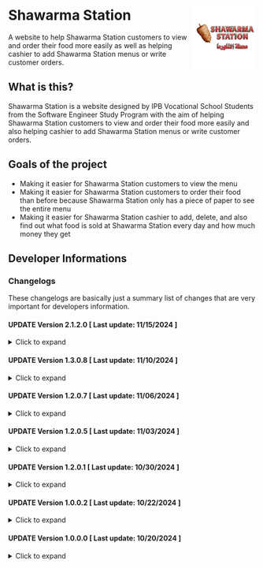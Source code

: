 # Shawarma Station <img align="right" width="128px" src="https://github.com/McArroy/Shawarma-Station/blob/main/customer/resources/imgs/shawarma_station_logo_transparent.png" title="Shawarma Station - Logo" alt="shawarma_station_logo"/>
A website to help Shawarma Station customers to view and order their food more easily as well as helping cashier to add Shawarma Station menus or write customer orders.

## What is this?
Shawarma Station is a website designed by IPB Vocational School Students from the Software Engineer Study Program with the aim of helping Shawarma Station customers to view and order their food more easily and also helping cashier to add Shawarma Station menus or write customer orders.

## Goals of the project
- Making it easier for Shawarma Station customers to view the menu
- Making it easier for Shawarma Station customers to order their food than before because Shawarma Station only has a piece of paper to see the entire menu
- Making it easier for Shawarma Station cashier to add, delete, and also find out what food is sold at Shawarma Station every day and how much money they get

## Developer Informations
### Changelogs
These changelogs are basically just a summary list of changes that are very important for developers information.

#### UPDATE Version 2.1.2.0 [ Last update: 11/15/2024 ]
<details>
<summary>Click to expand</summary>

**[ ADMIN ]**
- Added admin's controller
- Added admin-panel and routes
- Added admin's authentication and admin's database
- Added background-images
- Added databases
- Added databases models
- Added menu-icons
- Added action-icons
- Added Shawarma Station's logo
- Fixed file-localization
- Fixed some routes
- Fixed some default-routes
- Fixed website's name and timezone
- Fixed website's CSS
- Removed unused contents

</details>

#### UPDATE Version 1.3.0.8 [ Last update: 11/10/2024 ]
<details>
<summary>Click to expand</summary>

**[ HOSTING ]**
- Enabled hosting's domain [shawarma-station-admin.rf.gd](https://shawarma-station-admin.rf.gd) and now is fully accessible

**[ CUSTOMER ]**
- Added Shawarma Station's logo
- Added "style-responsive.css" for a standalone responsive-design to make easier to edit
- Added website icon
- Fixed overflow images by cutting them
- Fixed some known bugs
- Fixed some typos
- Fixed non-registered symbols and shown square-symbol when website opened in mobile devices
- Fixed website not updated the styles and the resources-file didn't get from the root folder
- Enabled responsive-design

</details>

#### UPDATE Version 1.2.0.7 [ Last update: 11/06/2024 ]
<details>
<summary>Click to expand</summary>

**[ CUSTOMER ]**
- Added a new style for CSS by using SCSS for a better way to edit and understand the styles
- Fixed symbols and some codes
- Fixed some typos on some codes
- Removed the old "styles.css"

</details>

#### UPDATE Version 1.2.0.5 [ Last update: 11/03/2024 ]
<details>
<summary>Click to expand</summary>

**[ ADMIN ]**
- Added Laravel's framework
> This also added Laravel's Jetstream, Livewire, etc.

**[ CUSTOMER ]**
- Fixed menus' default query to "foods" to minimize confusion between foods' and drinks' query

</details>

#### UPDATE Version 1.2.0.1 [ Last update: 10/30/2024 ]
<details>
<summary>Click to expand</summary>

**[ HOSTING ]**
- Enabled hosting's domain [shawarma-station.rf.gd](https://shawarma-station.rf.gd) and now is fully accessible

**[ CUSTOMER ]**
- Finished menu-page layout

</details>

#### UPDATE Version 1.0.0.2 [ Last update: 10/22/2024 ]
<details>
<summary>Click to expand</summary>

**[ COMMONS ]**
- Added README.md

**[ CUSTOMER ]**
- Added first-stage menu-page layout
- Finished home-page layout
- Fixed some javascript's logic-code
- Fixed javascript's code and make it more simple

</details>

#### UPDATE Version 1.0.0.0 [ Last update: 10/20/2024 ]
<details>
<summary>Click to expand</summary>

**[ COMMONS ]**
- Initial commit

</details>